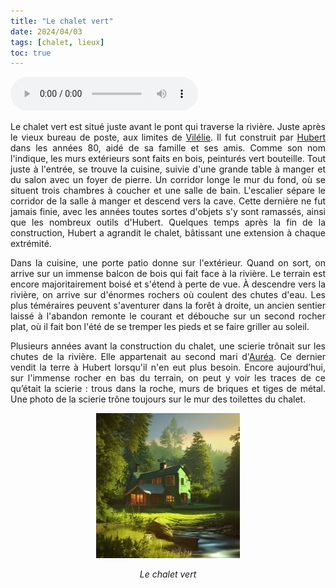 ```yaml
---
title: "Le chalet vert"
date: 2024/04/03
tags: [chalet, lieux]
toc: true
---
```

<audio controls="controls">
  <source type="audio/mp3" src="../audio/Les chutes.mp3"></source>
  <p>Your browser does not support the audio element.</p>
</audio>

<DIV STYLE="text-align:justify">

Le chalet vert est situé juste avant le pont qui traverse la rivière. Juste après le vieux bureau de poste, aux limites de [Vilélie](https://cgermain97.github.io/Feu-de-Foret/post1/).
Il fut construit par [Hubert](https://cgermain97.github.io/Feu-de-Foret/hubert/) dans les années 80, aidé de sa famille et ses amis. Comme son nom l'indique, les murs extérieurs sont faits en bois, peinturés vert bouteille. Tout juste à l'entrée, se trouve la cuisine, suivie d'une grande table à manger et du salon avec un foyer de pierre. Un corridor longe le mur du fond, où se situent trois chambres à coucher et une salle de bain. L'escalier sépare le corridor de la salle à manger et descend vers la cave. Cette dernière ne fut jamais finie, avec les années toutes sortes d'objets s'y sont ramassés, ainsi que les nombreux outils d'Hubert. Quelques temps après la fin de la construction, Hubert a agrandit le chalet, bâtissant une extension à chaque extrémité.

Dans la cuisine, une porte patio donne sur l'extérieur. Quand on sort, on arrive sur un immense balcon de bois qui fait face à la rivière. Le terrain est encore majoritairement boisé et s'étend à perte de vue. À descendre vers la rivière, on arrive sur d'énormes rochers où coulent des chutes d'eau. Les plus téméraires peuvent s'aventurer dans la forêt à droite, un ancien sentier laissé à l'abandon remonte le courant et débouche sur un second rocher plat, où il fait bon l'été de se tremper les pieds et se faire griller au soleil. 

Plusieurs années avant la construction du chalet, une scierie trônait sur les chutes de la rivière. Elle appartenait au second mari d'[Auréa](https://cgermain97.github.io/Feu-de-Foret/auréa/). Ce dernier vendit la terre à Hubert lorsqu'il n'en eut plus besoin. Encore aujourd’hui, sur l'immense rocher en bas du terrain, on peut y voir les traces de ce qu’était la scierie : trous dans la roche, murs de briques et tiges de métal. Une photo de la scierie trône toujours sur le mur des toilettes du chalet.

<DIV STYLE="text-align:center">

![Les chalet vert](../images/chalet-vert.png)

*Le chalet vert*

